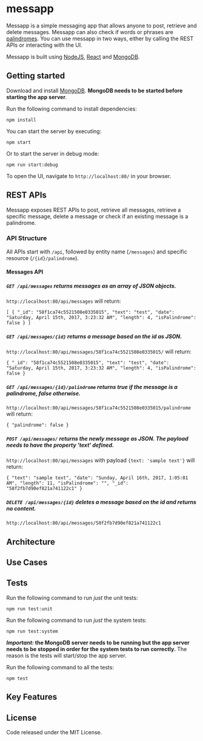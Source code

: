# messapp

Messapp is a simple messaging app that allows anyone to post, retrieve and delete messages. Messapp can also check if words or phrases are [palindromes](https://en.wikipedia.org/wiki/Palindrome). You can use messapp in two ways, either by calling the REST APIs or interacting with the UI.

Messapp is built using [NodeJS](https://nodejs.org/en/), [React](https://facebook.github.io/react/) and [MongoDB](https://www.mongodb.com/). 

## Getting started
Download and install [MongoDB](https://www.mongodb.com/download-center). **MongoDB needs to be started before starting the app server**.

Run the following command to install dependencies:
```shell
npm install
```
You can start the server by executing:
```shell
npm start
```
Or to start the server in debug mode:
```shell
npm run start:debug
```
To open the UI, navigate to `http://localhost:80/` in your browser.

## REST APIs
Messapp exposes REST APIs to post, retrieve all messages, retrieve a specific message, delete a message or check if an existing message is a palindrome.

### API Structure
All APIs start with `/api`, followed by entity name (`/messages`) and specific resource (`/{id}/palindrome`).

#### Messages API
##### `GET /api/messages` returns messages as an array of JSON objects.

`http://localhost:80/api/messages` will return:

`[
  {
    "_id": "58f1ca74c5521508e0335015",
    "text": "test",
    "date": "Saturday, April 15th, 2017, 3:23:32 AM",
    "length": 4,
    "isPalindrome": false
  }
 ]`

##### `GET /api/messages/{id}` returns a message based on the id as JSON.

`http://localhost:80/api/messages/58f1ca74c5521508e0335015/` will return:

`{
  "_id": "58f1ca74c5521508e0335015",
  "text": "test",
  "date": "Saturday, April 15th, 2017, 3:23:32 AM",
  "length": 4,
  "isPalindrome": false
}`

##### `GET /api/messages/{id}/palindrome` returns true if the message is a palindrome, false otherwise.

`http://localhost:80/api/messages/58f1ca74c5521508e0335015/palindrome` will return:

`{
  "palindrome": false
}`

##### `POST /api/messages/` returns the newly message as JSON. The payload needs to have the property 'text' defined.

`http://localhost:80/api/messages` with payload `{text: 'sample text'}` will return:

`{
  "text": "sample text",
  "date": "Sunday, April 16th, 2017, 1:05:01 AM",
  "length": 11,
  "isPalindrome": "",
  "_id": "58f2fb7d90ef821a741122c1"
}`

##### `DELETE /api/messages/{id}` deletes a message based on the id and returns no content.

`http://localhost:80/api/messages/58f2fb7d90ef821a741122c1`

## Architecture


## Use Cases

## Tests
Run the following command to run _just_ the unit tests:
```shell
npm run test:unit
```

Run the following command to run _just_ the system tests:
```shell
npm run test:system
```

**_Important:_ the MongoDB server needs to be running but the app server needs to be stopped in order for the system tests to run correctly.** The reason is the tests will start/stop the app server.

Run the following command to all the tests:
```shell
npm test
```

## Key Features

## License
Code released under the MIT License.
